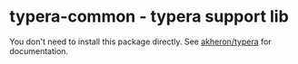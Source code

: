 # typera-common - typera support lib

You don't need to install this package directly. See [akheron/typera]
for documentation.

[akheron/typera]: https://github.com/akheron/typera
